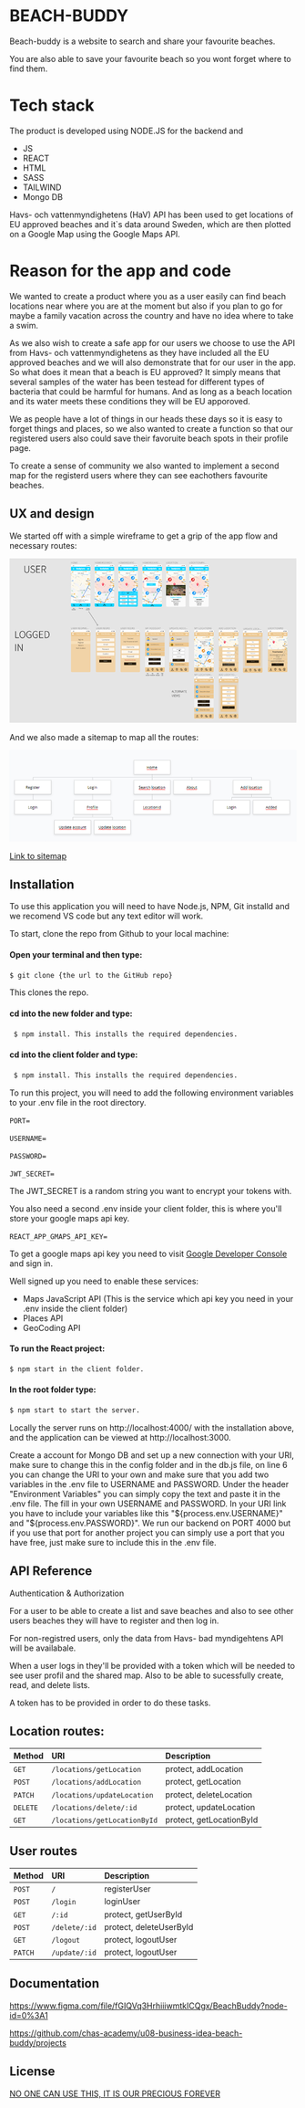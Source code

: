 # BEACH-BUDDY

Beach-buddy is a website to search and share your favourite beaches.

You are also able to save your favourite beach so you wont forget where to find them.

# Tech stack

The product is developed using NODE.JS for the backend and

- JS
- REACT
- HTML
- SASS
- TAILWIND
- Mongo DB

Havs- och vattenmyndighetens (HaV) API has been used to get locations of EU approved beaches and it`s data around Sweden, which are then plotted on a Google Map using the Google Maps API.

# Reason for the app and code

We wanted to create a product where you as a user easily can find beach locations near where you are at the moment but also if you plan to go for maybe a family vacation across the country and have no idea where to take a swim.

As we also wish to create a safe app for our users we choose to use the API from Havs- och vattenmyndighetens as they have included all the EU approved beaches and we will also demonstrate that for our user in the app. So what does it mean that a beach is EU approved? It simply means that several samples of the water has been testead for different types of bacteria that could be harmful for humans. And as long as a beach location and its water meets these conditions they will be EU apporoved.

We as people have a lot of things in our heads these days so it is easy to forget things and places, so we also wanted to create a function so that our registered users also could save their favoruite beach spots in their profile page.

To create a sense of community we also wanted to implement a second map for the registerd users where they can see eachothers favourite beaches.



## UX and design

We started off with a simple wireframe to get a grip of the app flow and necessary routes:

![](./client/src/assets/readme/wireframe.png "Wireframe")

And we also made a sitemap to map all the routes:

![](./client/src/assets/readme/sitemap.png "Sitemap")


[Link to sitemap](https://www.gloomaps.com/MidpxfRbHf)


## Installation

To use this application you will need to have Node.js, NPM, Git installd and we recomend VS code but any text editor will work.

To start, clone the repo from Github to your local machine:

#### Open your terminal and then type:

```bash
$ git clone {the url to the GitHub repo}
```

This clones the repo.

#### cd into the new folder and type:

```bash
 $ npm install. This installs the required dependencies.
```

#### cd into the client folder and type:

```bash
 $ npm install. This installs the required dependencies.
```

To run this project, you will need to add the following environment variables to your .env file in the root directory.

`PORT=`

`USERNAME=`

`PASSWORD=`

`JWT_SECRET=`

The JWT_SECRET is a random string you want to encrypt your tokens with.

You also need a second .env inside your client folder, this is where you'll store your google maps api key.

`REACT_APP_GMAPS_API_KEY=`

To get a google maps api key you need to visit [Google Developer Console](https://console.cloud.google.com/ "Google's Developer Console") and sign in.

Well signed up you need to enable these services:

- Maps JavaScript API (This is the service which api key you need in your .env inside the client folder)
- Places API
- GeoCoding API

#### To run the React project:

```bash
$ npm start in the client folder.
```

#### In the root folder type:

```bash
$ npm start to start the server.

```

Locally the server runs on http://localhost:4000/ with the installation above, and the application can be viewed at http://localhost:3000.

Create a account for Mongo DB and set up a new connection with your URI, make sure to change this in the config folder and in the db.js file, on line 6 you can change the URI to your own and make sure that you add two variables in the .env file to USERNAME and PASSWORD. Under the header "Environment Variables" you can simply copy the text and paste it in the .env file. The fill in your own USERNAME and PASSWORD. In your URI link you have to include your variables like this "${process.env.USERNAME}" and "${process.env.PASSWORD}". We run our backend on PORT 4000 but if you use that port for another project you can simply use a port that you have free, just make sure to include this in the .env file.

## API Reference

Authentication & Authorization

For a user to be able to create a list and save beaches and also to see other users beaches they will have to register and then log in.

For non-registred users, only the data from Havs- bad myndigehtens API will be availabale.

When a user logs in they'll be provided with a token which will be needed to see user profil and the shared map. Also to be able to sucessfully create, read, and delete lists.

A token has to be provided in order to do these tasks.

## Location routes:

| Method | URI                           | Description              |
| :-----  | :--------------------------- | :----------------------- |
| `GET`   | `/locations/getLocation`     | protect, addLocation     |
| `POST`  | `/locations/addLocation`     | protect, getLocation     |
| `PATCH` | `/locations/updateLocation`  | protect, deleteLocation  |
| `DELETE`| `/locations/delete/:id`      | protect, updateLocation  |
| `GET`   | `/locations/getLocationById` | protect, getLocationById |

## User routes

| Method  | URI           | Description             |
| :------ | :------------ | :---------------------- |
| `POST`  | `/`           | registerUser            |
| `POST`  | `/login`      | loginUser               |
| `GET`   | `/:id`        | protect, getUserById    |
| `POST`  | `/delete/:id` | protect, deleteUserById |
| `GET`   | `/logout`     | protect, logoutUser     |
| `PATCH` | `/update/:id` | protect, logoutUser     |

## Documentation

<!-- [Documentation](https://linktodocumentation) -->

https://www.figma.com/file/fGIQVq3HrhiiiwmtkICQgx/BeachBuddy?node-id=0%3A1

https://github.com/chas-academy/u08-business-idea-beach-buddy/projects

## License

[NO ONE CAN USE THIS, IT IS OUR PRECIOUS FOREVER](https://choosealicense.com/licenses/mit/)
